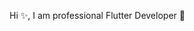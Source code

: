  Hi ✨,  I am professional Flutter Developer 👋



<!--


Here are some ideas to get you started:

- 🔭 I’m currently working on Flutter
- 🌱 I’m currently learning Backend
- 💬 Ask me anything about Flutter
- 📫 How to reach me: arafat2k30@gmail.com , 
- 📫 My Linkdin : https://www.linkedin.com/in/arafat-islam1/
- ⚡ Fun fact: I am comming to teen

-->

